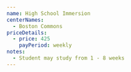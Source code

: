 ```yaml
---
name: High School Immersion
centerNames:
  - Boston Commons
priceDetails:
  - price: 425
    payPeriod: weekly
notes:
  - Student may study from 1 - 8 weeks
---
```

